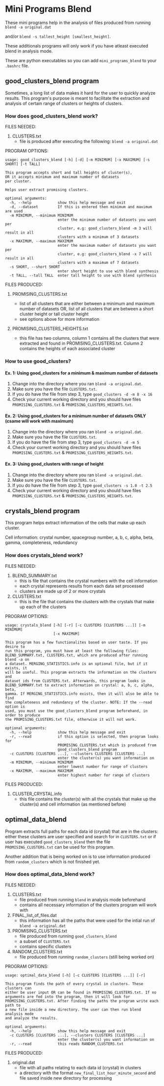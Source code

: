 # Mini Programs Blend

These mini programs help in the analysis of files produced from running `blend -a original.dat`

and/or `blend -s tallest_height [smallest_height]`.

These additionals programs will only work if you have atleast executed blend in analysis mode.

These are python executables so you can add `mini_programs_blend` to your `.bashrc` file.

## good_clusters_blend program

Sometimes, a long list of data makes it hard for the user to quickly analyze results.
This program's purpose is meant to facilitate the extraction and analysis of certain
range of clusters or heights of clusters.

### How does good_clusters_blend work?

FILES NEEDED:
1. CLUSTERS.txt
    - file is produced after executing the following: `blend -a original.dat` 

PROGRAM OPTIONS:
```
usage: good_clusters_blend [-h] [-d] [-m MINIMUM] [-x MAXIMUM] [-s SHORT] [-t TALL]

This program accepts short and tall heights of cluster(s),
OR it accepts minimum and maximum number of datasets
per cluster.

Helps user extract promising clusters.

optional arguments:
  -h, --help            show this help message and exit
  -d, --dataset         If this is entered then minimum and maximum are used
  -m MINIMUM, --minimum MINIMUM
                        enter the minimum number of datasets you want per
                        cluster, e.g: good_clusters_blend -m 3 will result in all
                        clusters with a minimum of 3 datasets
  -x MAXIMUM, --maximum MAXIMUM
                        enter the maximum number of datasets you want per
                        cluster, e.g: good_clusters_blend -x 7 will result in all
                        clusters with a maximum of 7 datasets
  -s SHORT, --short SHORT
                        enter short height to use with blend synthesis
  -t TALL, --tall TALL  enter tall height to use with blend synthesis
```

FILES PRODUCED:
1. PROMISING_CLUSTERS.txt
    - list of all clusters that are either between a minimum and maximum number of datasets
    OR, list of all clusters that are between a short cluster height or tall cluster height
    - see options above for more information

2. PROMISING_CLUSTERS_HEIGHTS.txt
    - this file has two columns, column 1 contains all the clusters that were extracted and
    found in PROMISING_CLUSTERS.txt. Column 2 contains the heights of each associated cluster

### How to use good_clusters?

#### Ex. 1: Using good_clusters for a minimum & maximum number of datasets

1. Change into the directory where you ran `blend -a original.dat`.
2. Make sure you have the file `CLUSTERS.txt`.
3. If you do have the file from step 3, type `good_clusters -d -m 8 -x 16`
4. Check your current working directory and you should have files `PROMISING_CLUSTERS.txt` & `PROMISING_CLUSTERS_HEIGHTS.txt`.


#### Ex. 2: Using good_clusters for a minimum number of datasets ONLY (csame will work with maximum)

1. Change into the directory where you ran `blend -a original.dat`.
2. Make sure you have the file `CLUSTERS.txt`.
3. If you do have the file from step 3, type `good_clusters -d -m 5`
4. Check your current working directory and you should have files `PROMISING_CLUSTERS.txt` & `PROMISING_CLUSTERS_HEIGHTS.txt`.

#### Ex. 3: Using good_clusters with range of height

1. Change into the directory where you ran `blend -a original.dat`.
2. Make sure you have the file `CLUSTERS.txt`.
3. If you do have the file from step 3, type `good_clusters -s 1.0 -t 2.5`
4. Check your current working directory and you should have files `PROMISING_CLUSTERS.txt` & `PROMISING_CLUSTERS_HEIGHTS.txt`.

## crystals_blend program

This program helps extract information of the cells that make up each cluster.

Cell information: crystal number, spacegroup number, a, b, c, alpha, beta, gamma, completeness, redundancy

### How does crystals_blend work?

FILES NEEDED:
1. BLEND_SUMMARY.txt
    - this is file that contains the crystal numbers with the cell information
    - each crystal represents results from each data set processed
    - clusters are made up of 2 or more crystals 
2. CLUSTERS.txt
    - this is the file that contains the clusters with the crystals that make up each of the clusters

PROGRAM OPTIONS:
```
usage: crystals_blend [-h] [-r] [-c CLUSTERS [CLUSTERS ...]] [-m MINIMUM]
                      [-x MAXIMUM]

This program has a few functionalites based on user taste. If you desire to
run this program, you must have at least the following files:
BLEND_SUMMARY.txt, CLUSTERS.txt, which are produced after running blend -a on
a dataset. MERGING_STATISTICS.info is an optional file, but if it exists, it
will be useful. This program extracts the information on the clusters and
dataset ids from CLUSTERS.txt. Afterwards, this program looks in
BLEND_SUMMARY.txt to extract information on crystal: a, b, c, alpha, beta,
gamma. If MERGING_STATISTICS.info exists, then it will also be able to find
the completeness and redundancy of the cluster. NOTE: If the --read option is
used, you must use the good_clusters_blend program beforehand, in order to produce
the PROMISING_CLUSTERS.txt file, otherwise it will not work.

optional arguments:
  -h, --help            show this help message and exit
  -r, --read            if this option is selected, then program looks for
                        PROMISING_CLUSTERS.txt which is produced from
                        good_clusters_blend program
  -c CLUSTERS [CLUSTERS ...], --clusters CLUSTERS [CLUSTERS ...]
                        enter the cluster(s) you want information on
  -m MINIMUM, --minimum MINIMUM
                        enter lowest number for range of clusters
  -x MAXIMUM, --maximum MAXIMUM
                        enter highest number for range of clusters
```

FILES PRODUCED:
1. CLUSTER_CRYSTAL.info
    - this file contains the cluster(s) with all the crystals
    that make up the cluster(s) and cell information (as mentioned before)

## optimal_data_blend

Program extracts full paths for each data id (crystal) that are in the clusters:
either these clusters are user specified and search for in `CLUSTERS.txt` or
if user has executed `good_clusters_blend` then the file `PROMISING_CLUSTERS.txt` can
be used for this program. 

Another addition that is being worked on is to use information produced from
`random_clusters` which is not finished yet.

### How does optimal_data_blend work?

FILES NEEDED:
1. CLUSTERS.txt
    - file produced from running `blend` in analysis mode beforehand
    - contains all necessary information of the clusters program will work with
2. FINAL_list_of_files.dat
    - this information has all the paths that were used for the intial run
    of `blend -a original.dat`
3. PROMISING_CLUSTERS.txt
    - file produced from running `good_clusters_blend`
    - a subset of `CLUSTERS.txt`
    - contains specific clusters
4. RANDOM_CLUSTERS.txt
    - file produced from running `random_clusters` (still being worked on)

PROGRAM OPTIONS:
```
usage: optimal_data_blend [-h] [-c CLUSTERS [CLUSTERS ...]] [-r]

This program finds the path of every crystal in clusters. These clusters can
either be user input OR can be found in PROMISING_CLUSTERS.txt. If no
arguments are fed into the program, then it will look for
PROMISING_CLUSTERS.txt. After finding the paths the program write each path to
a new file inside a new directory. The user can then run blend analysis mode
and analyze the results.

optional arguments:
  -h, --help            show this help message and exit
  -c CLUSTERS [CLUSTERS ...], --clusters CLUSTERS [CLUSTERS ...]
                        enter the cluster(s) you want information on
  -r, --read            this reads RANDOM_CLUSTERS.txt
```

FILES PRODUCED:
1. original.dat
    - file with all paths relating to each data id (crystal) in clusters
    - a directory with the format `new_final_list_hour_minute_second` and
    file saved inside new directory for processing
